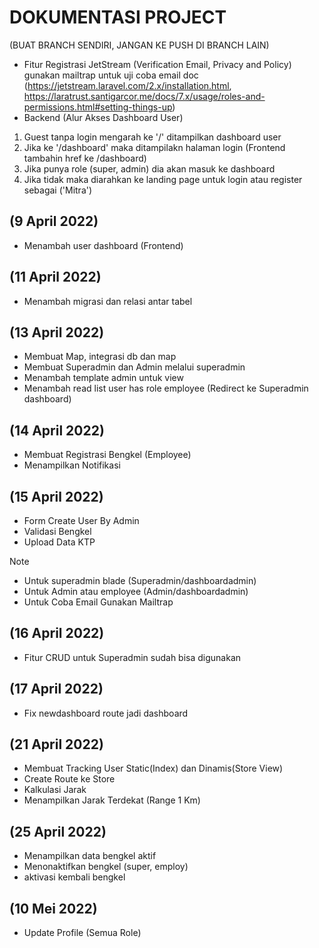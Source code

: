 # DOKUMENTASI PROJECT
(BUAT BRANCH SENDIRI, JANGAN KE PUSH DI BRANCH LAIN)

- Fitur Registrasi JetStream (Verification Email, Privacy and Policy) gunakan mailtrap untuk uji coba email
    doc (https://jetstream.laravel.com/2.x/installation.html, https://laratrust.santigarcor.me/docs/7.x/usage/roles-and-permissions.html#setting-things-up)
- Backend (Alur Akses Dashboard User)
1. Guest tanpa login mengarah ke '/' ditampilkan dashboard user
2. Jika ke '/dashboard' maka ditampilakn halaman login (Frontend tambahin href ke /dashboard)
3. Jika punya role (super, admin) dia akan masuk ke dashboard
4. Jika tidak maka diarahkan ke landing page untuk login atau register sebagai ('Mitra')

## (9 April 2022)
- Menambah user dashboard (Frontend)

## (11 April 2022)
- Menambah migrasi dan relasi antar tabel

## (13 April 2022)
- Membuat Map, integrasi db dan map
- Membuat Superadmin dan Admin melalui superadmin
- Menambah template admin untuk view
- Menambah read list user has role employee (Redirect ke Superadmin dashboard)

## (14 April 2022)
- Membuat Registrasi Bengkel (Employee)
- Menampilkan Notifikasi

## (15 April 2022)
- Form Create User By Admin
- Validasi Bengkel
- Upload Data KTP

Note
- Untuk superadmin blade (Superadmin/dashboardadmin)
- Untuk Admin atau employee (Admin/dashboardadmin)
- Untuk Coba Email Gunakan Mailtrap

## (16 April 2022)
- Fitur CRUD untuk Superadmin sudah bisa digunakan

## (17 April 2022)
- Fix newdashboard route jadi dashboard

## (21 April 2022)
- Membuat Tracking User Static(Index) dan Dinamis(Store View)
- Create Route ke Store
- Kalkulasi Jarak
- Menampilkan Jarak Terdekat (Range 1 Km)

## (25 April 2022)
- Menampilkan data bengkel aktif
- Menonaktifkan bengkel (super, employ)
- aktivasi kembali bengkel

## (10 Mei 2022)
- Update Profile (Semua Role)
